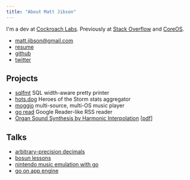 ```yaml
---
title: "About Matt Jibson"
---
```


I'm a dev at [Cockroach Labs](https://www.cockroachlabs.com/). Previously at [Stack Overflow](https://stackoverflow.com/) and [CoreOS](https://coreos.com/).

* [matt.jibson@gmail.com](mailto:matt.jibson@gmail.com)
* [resume](/resume.pdf)
* [github](https://github.com/mjibson/)
* [twitter](https://twitter.com/mjibson)

## Projects

* [sqlfmt](https://sqlfum.pt/) SQL width-aware pretty printer
* [hots.dog](https://hots.dog/) Heroes of the Storm stats aggregator
* [moggio](https://github.com/mjibson/moggio) multi-source, multi-OS music player
* [go read](https://www.goread.io/) Google Reader-like RSS reader
* [Organ Sound Synthesis by Harmonic Interpolation](/pubs/schalmei) [[pdf](/pubs/schalmei/schalmei.pdf)]

## Talks

* [arbitrary-precision decimals](https://go-talks.appspot.com/github.com/mjibson/talks/apd/apd.slide#1)
* [bosun lessons](http://go-talks.appspot.com/github.com/mjibson/talks/bosun-lessons/bosun-lessons.slide#1)
* [nintendo music emulation with go](http://go-talks.appspot.com/github.com/mjibson/talks/nintendo-music-emulation-go/nintendo-music-emulation-go.slide#1)
* [go on app engine](http://go-talks.appspot.com/github.com/mjibson/talks/go-on-appengine/go-on-appengine.slide#1)
